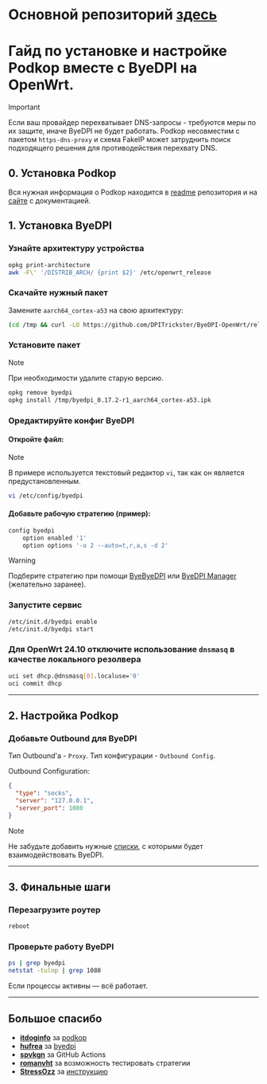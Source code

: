 # Основной репозиторий [здесь](https://github.com/StressOzz/Podkop-ByeDPI-OpenWRT)

# Гайд по установке и настройке **Podkop** вместе с **ByeDPI** на OpenWrt.

> [!IMPORTANT]
> Если ваш провайдер перехватывает DNS-запросы - требуются меры по их защите, иначе ByeDPI не будет работать.
> Podkop несовместим с пакетом `https-dns-proxy` и схема FakeIP может затруднить поиск подходящего решения для противодействия перехвату DNS.

## 0. Установка Podkop

Вся нужная информация о Podkop находится в [readme](https://github.com/itdoginfo/podkop?tab=readme-ov-file) репозитория и на [сайте](https://podkop.net/) с документацией.

## 1. Установка ByeDPI

### Узнайте архитектуру устройства

```sh
opkg print-architecture
awk -F\' '/DISTRIB_ARCH/ {print $2}' /etc/openwrt_release
```

### Скачайте нужный пакет

Замените `aarch64_cortex-a53` на свою архитектуру:

```sh
(cd /tmp && curl -LO https://github.com/DPITrickster/ByeDPI-OpenWrt/releases/download/v0.17.2-24.10/byedpi_0.17.2-r1_aarch64_cortex-a53.ipk)
```

### Установите пакет

> [!NOTE]
> При необходимости удалите старую версию.

```sh
opkg remove byedpi
opkg install /tmp/byedpi_0.17.2-r1_aarch64_cortex-a53.ipk
```

### Оредактируйте конфиг ByeDPI

#### Откройте файл:

> [!NOTE]
> В примере используется текстовый редактор `vi`, так как он является предустановленным.

```sh
vi /etc/config/byedpi
```

#### Добавьте рабочую стратегию (пример):

```sh
config byedpi
    option enabled '1'
    option options '-o 2 --auto=t,r,a,s -d 2'
```

> [!WARNING]
> Подберите стратегию при помощи [ByeByeDPI](https://github.com/romanvht/ByeByeDPI) или [ByeDPI Manager](https://github.com/romanvht/ByeDPIManager) (желательно заранее).

### Запустите сервис

```sh
/etc/init.d/byedpi enable
/etc/init.d/byedpi start
```

### Для OpenWrt 24.10 отключите использование `dnsmasq` в качестве локального резолвера

```sh
uci set dhcp.@dnsmasq[0].localuse='0'
uci commit dhcp
```

---

## 2. Настройка Podkop

### Добавьте Outbound для ByeDPI

Тип Outbound'а - `Proxy`. Тип конфигурации - `Outbound Config`.

Outbound Configuration:

```json
{
  "type": "socks",
  "server": "127.0.0.1",
  "server_port": 1080
}
```

> [!NOTE]
> Не забудьте добавить нужные [списки](https://podkop.net/docs/sections/), с которыми будет взаимодействовать ByeDPI.

---

## 3. Финальные шаги

### Перезагрузите роутер

```sh
reboot
```

### Проверьте работу ByeDPI

```sh
ps | grep byedpi
netstat -tulnp | grep 1080
```

Если процессы активны — всё работает.

---

## Большое спасибо

- **[itdoginfo](https://github.com/itdoginfo)** за [podkop](https://github.com/itdoginfo/podkop)
- **[hufrea](https://github.com/hufrea)** за [byedpi](https://github.com/hufrea/byedpi)
- **[spvkgn](https://github.com/spvkgn)** за GitHub Actions
- **[romanvht](https://github.com/romanvht)** за возможность тестировать стратегии
- **[StressOzz](https://github.com/StressOzz)** за [инструкцию](https://github.com/StressOzz/Podkop-ByeByeDPI-OpenWRT)
